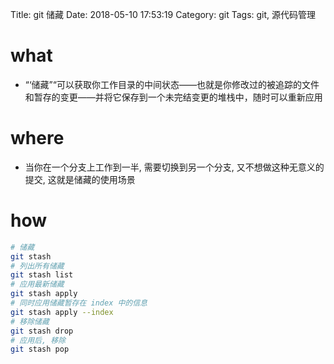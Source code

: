Title: git 储藏
Date: 2018-05-10 17:53:19
Category: git
Tags: git, 源代码管理

# what

* “‘储藏”“可以获取你工作目录的中间状态——也就是你修改过的被追踪的文件和暂存的变更——并将它保存到一个未完结变更的堆栈中，随时可以重新应用

# where 

* 当你在一个分支上工作到一半, 需要切换到另一个分支, 又不想做这种无意义的提交, 这就是储藏的使用场景

# how

```bash
# 储藏
git stash
# 列出所有储藏
git stash list
# 应用最新储藏
git stash apply
# 同时应用储藏暂存在 index 中的信息
git stash apply --index
# 移除储藏
git stash drop
# 应用后, 移除
git stash pop
```